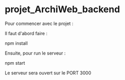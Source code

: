 # projet_ArchiWeb_backend
Pour commencer avec le projet : 

Il faut d'abord faire :

npm install

Ensuite, pour run le serveur :

npm start

Le serveur sera ouvert sur le PORT 3000